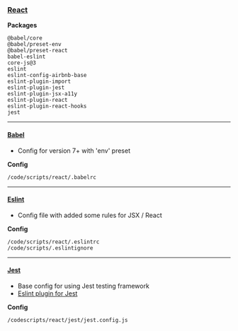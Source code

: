 ### [React](https://reactjs.org/)

**Packages**

    @babel/core
    @babel/preset-env
    @babel/preset-react
    babel-eslint
    core-js@3
    eslint
    eslint-config-airbnb-base
    eslint-plugin-import
    eslint-plugin-jest
    eslint-plugin-jsx-a11y
    eslint-plugin-react
    eslint-plugin-react-hooks
    jest

---

#### [Babel](https://babeljs.io)

-   Config for version 7+ with 'env' preset

**Config**

    /code/scripts/react/.babelrc

---

#### [Eslint](https://babeljs.io)

-   Config file with added some rules for JSX / React

**Config**

    /code/scripts/react/.eslintrc
    /code/scripts/.eslintignore

---

#### [Jest](https://jestjs.io/)

-   Base config for using Jest testing framework
-   [Eslint plugin for Jest](https://github.com/jest-community/eslint-plugin-jest)

**Config**

    /codescripts/react/jest/jest.config.js
